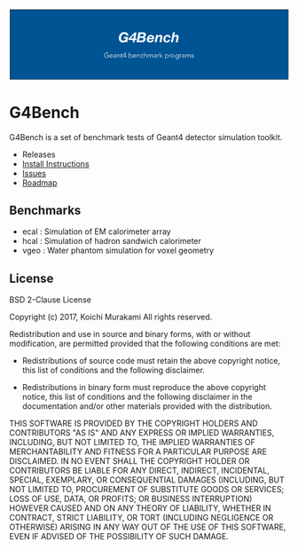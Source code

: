 ![g4bench](docs/img/logo.png)

# G4Bench
G4Bench is a set of benchmark tests of Geant4 detector simulation toolkit.

* Releases
* [Install Instructions](https://bitbucket.org/koichi_murakami/g4bench/wiki/Installation)
* [Issues](https://bitbucket.org/koichi_murakami/g4bench/issues?status=new&status=open)
* [Roadmap](https://bitbucket.org/koichi_murakami/g4bench/issues/1/roadmap-001)

## Benchmarks
* ecal : Simulation of EM calorimeter array
* hcal : Simulation of hadron sandwich calorimeter
* vgeo : Water phantom simulation for voxel geometry

## License
BSD 2-Clause License

Copyright (c) 2017, Koichi Murakami
All rights reserved.

Redistribution and use in source and binary forms, with or without
modification, are permitted provided that the following conditions are met:

* Redistributions of source code must retain the above copyright notice, this
  list of conditions and the following disclaimer.

* Redistributions in binary form must reproduce the above copyright notice,
  this list of conditions and the following disclaimer in the documentation
  and/or other materials provided with the distribution.

THIS SOFTWARE IS PROVIDED BY THE COPYRIGHT HOLDERS AND CONTRIBUTORS "AS IS"
AND ANY EXPRESS OR IMPLIED WARRANTIES, INCLUDING, BUT NOT LIMITED TO, THE
IMPLIED WARRANTIES OF MERCHANTABILITY AND FITNESS FOR A PARTICULAR PURPOSE ARE
DISCLAIMED. IN NO EVENT SHALL THE COPYRIGHT HOLDER OR CONTRIBUTORS BE LIABLE
FOR ANY DIRECT, INDIRECT, INCIDENTAL, SPECIAL, EXEMPLARY, OR CONSEQUENTIAL
DAMAGES (INCLUDING, BUT NOT LIMITED TO, PROCUREMENT OF SUBSTITUTE GOODS OR
SERVICES; LOSS OF USE, DATA, OR PROFITS; OR BUSINESS INTERRUPTION) HOWEVER
CAUSED AND ON ANY THEORY OF LIABILITY, WHETHER IN CONTRACT, STRICT LIABILITY,
OR TORT (INCLUDING NEGLIGENCE OR OTHERWISE) ARISING IN ANY WAY OUT OF THE USE
OF THIS SOFTWARE, EVEN IF ADVISED OF THE POSSIBILITY OF SUCH DAMAGE.
